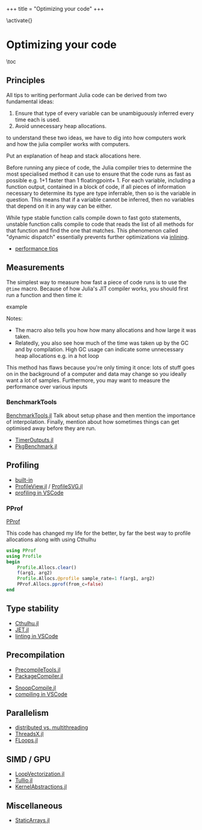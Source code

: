 +++
title = "Optimizing your code"
+++

\activate{}

# Optimizing your code

\toc

## Principles

All tips to writing performant Julia code can be derived from two fundamental ideas:
1. Ensure that type of every variable can be unambiguously inferred every time each is used.
2. Avoid unnecessary heap allocations.

to understand these two ideas, we have to dig into how computers work and how the julia compiler works with computers.

Put an explanation of heap and stack allocations here.

Before running any piece of code, the Julia compiler tries to determine the most specialised method it can use to ensure that the code runs as fast as possible e.g. 1+1 faster than 1 floatingpoint+ 1.
For each variable, including a function output, contained in a block of code, if all pieces of information necessary to determine its type are type inferrable, then so is the variable in question.
This means that if a variable cannot be inferred, then no variables that depend on it in any way can be either.
<!-- thanks Frames White: https://stackoverflow.com/a/58132532 -->
While type stable function calls compile down to fast goto statements, unstable function calls compile to code that reads the list of all methods for that function and find the one that matches.
This phenomenon called "dynamic dispatch" essentially prevents further optimizations via [inlining](https://en.wikipedia.org/wiki/Inline_expansion).

* [performance tips](https://docs.julialang.org/en/v1/manual/performance-tips/)

## Measurements

The simplest way to measure how fast a piece of code runs is to use the `@time` macro. Because of how Julia's JIT compiler works, you should first run a function and then time it:

example

Notes:
- The macro also tells you how how many allocations and how large it was taken.
- Relatedly, you also see how much of the time was taken up by the GC and by compilation. High GC usage can indicate some unnecessary heap allocations e.g. in a hot loop

This method has flaws because you're only timing it once: lots of stuff goes on in the background of a computer and data may change so you ideally want a lot of samples.
Furthermore, you may want to measure the performance over various inputs
### BenchmarkTools
[BenchmarkTools.jl](https://github.com/JuliaCI/BenchmarkTools.jl)
Talk about setup phase and then mention the importance of interpolation.
Finally, mention about how sometimes things can get optimised away before they are run.

<!-- I (Martin) have never used either of these, someone with experience can write here? -->
* [TimerOutputs.jl](https://github.com/KristofferC/TimerOutputs.jl)
* [PkgBenchmark.jl](https://github.com/JuliaCI/PkgBenchmark.jl)

## Profiling

* [built-in](https://docs.julialang.org/en/v1/manual/profile/)
* [ProfileView.jl](https://github.com/timholy/ProfileView.jl) / [ProfileSVG.jl](https://github.com/kimikage/ProfileSVG.jl)
* [profiling in VSCode](https://www.julia-vscode.org/docs/stable/userguide/profiler/)

### PProf
[PProf](https://github.com/JuliaPerf/PProf.jl)

This code has changed my life for the better, by far the best way to profile allocations along with using Cthulhu
```julia
using PProf
using Profile
begin
    Profile.Allocs.clear()
    f(arg1, arg2)
    Profile.Allocs.@profile sample_rate=1 f(arg1, arg2)
    PProf.Allocs.pprof(from_c=false)
end

```

## Type stability

* [Cthulhu.jl](https://github.com/JuliaDebug/Cthulhu.jl)
* [JET.jl](https://github.com/aviatesk/JET.jl)
* [linting in VSCode](https://www.julia-vscode.org/docs/stable/userguide/linter/)

## Precompilation

* [PrecompileTools.jl](https://github.com/JuliaLang/PrecompileTools.jl)
* [PackageCompiler.jl](https://github.com/JuliaLang/PackageCompiler.jl)
<!-- * [StaticCompiler.jl](https://github.com/tshort/StaticCompiler.jl)  I don't think this belongs here-->
* [SnoopCompile.jl](https://github.com/timholy/SnoopCompile.jl)
* [compiling in VSCode](https://www.julia-vscode.org/docs/stable/userguide/compilesysimage/)

## Parallelism

* [distributed vs. multithreading](https://docs.julialang.org/en/v1/manual/parallel-computing/)
* [ThreadsX.jl](https://github.com/tkf/ThreadsX.jl)
* [FLoops.jl](https://github.com/JuliaFolds/FLoops.jl)

## SIMD / GPU

* [LoopVectorization.jl](https://github.com/JuliaSIMD/LoopVectorization.jl)
* [Tullio.jl](https://github.com/mcabbott/Tullio.jl)
* [KernelAbstractions.jl](https://github.com/JuliaGPU/KernelAbstractions.jl)

## Miscellaneous

* [StaticArrays.jl](https://github.com/JuliaArrays/StaticArrays.jl)
